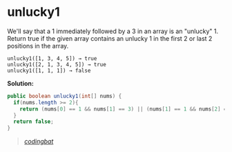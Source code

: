 # unlucky1

We'll say that a 1 immediately followed by a 3 in an array is an "unlucky" 1. Return true if the given array contains an unlucky 1 in the first 2 or last 2 positions in the array.

```
unlucky1([1, 3, 4, 5]) → true
unlucky1([2, 1, 3, 4, 5]) → true
unlucky1([1, 1, 1]) → false
```

**Solution:**

```java
public boolean unlucky1(int[] nums) {
  if(nums.length >= 2){
    return (nums[0] == 1 && nums[1] == 3) || (nums[1] == 1 && nums[2] == 3) || (nums[nums.length-2] == 1 && nums[nums.length-1] == 3);
  }
  return false;
}
```

> _[codingbat](http://codingbat.com/prob/p197308)_